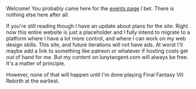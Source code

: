 Welcome! You probably came here for the [events page](https://www.lunytangent.com/events) I bet. There is nothing else here after all.

If you're still reading though I have an update about plans for the site. Right now this entire website is just a placeholder and I fully intend to migrate to a platform where I have a lot more control, and where I can work on my web design skills. This site, and future iterations will not have ads. At worst I'll maybe add a link to something like patreon or whatever if hosting costs get out of hand for me. But my content on lunytangent.com will always be free. It's a matter of principle.


However, none of that will happen until I'm done playing Final Fantasy VII: Rebirth at the earliest.
